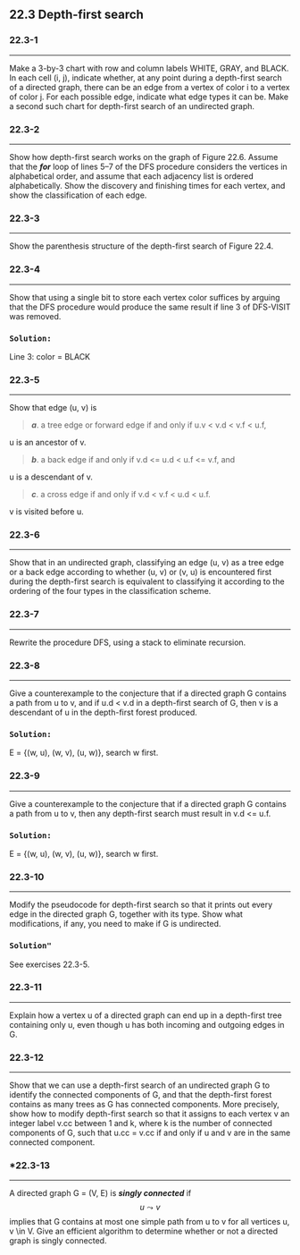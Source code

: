 ## 22.3 Depth-first search

### 22.3-1
***
Make a 3-by-3 chart with row and column labels WHITE, GRAY, and BLACK. In each cell (i, j), indicate whether, at any point during a 
depth-first search of a directed graph, there can be an edge from a vertex of color i to a vertex of color j. For each possible edge, 
indicate what edge types it can be. Make a second such chart for depth-first search of an undirected graph.

### 22.3-2
***
Show how depth-first search works on the graph of Figure 22.6. Assume that the __*for*__ loop of lines 5–7 of the DFS procedure 
considers the vertices in alphabetical order, and assume that each adjacency list is ordered alphabetically. Show the discovery and 
finishing times for each vertex, and show the classification of each edge.

### 22.3-3
***
Show the parenthesis structure of the depth-first search of Figure 22.4.

### 22.3-4
***
Show that using a single bit to store each vertex color suffices by arguing that the DFS procedure would produce the same result if 
line 3 of DFS-VISIT was removed.

### `Solution:`
Line 3: color = BLACK

### 22.3-5
***
Show that edge (u, v) is

> __*a*__. a tree edge or forward edge if and only if u.v < v.d < v.f < u.f,

u is an ancestor of v.

> __*b*__. a back edge if and only if v.d <= u.d < u.f <= v.f, and

u is a descendant of v.

> __*c*__. a cross edge if and only if v.d < v.f < u.d < u.f.

v is visited before u.

### 22.3-6
***
Show that in an undirected graph, classifying an edge (u, v) as a tree edge or a back edge according to whether (u, v) or (v, u) is 
encountered first during the depth-first search is equivalent to classifying it according to the ordering of the four types in the 
classification scheme.

### 22.3-7
***
Rewrite the procedure DFS, using a stack to eliminate recursion.

### 22.3-8
***
Give a counterexample to the conjecture that if a directed graph G contains a path from u to v, and if u.d < v.d in a depth-first search 
of G, then v is a descendant of u in the depth-first forest produced.

### `Solution:`
E = {(w, u), (w, v), (u, w)}, search w first.

### 22.3-9
***
Give a counterexample to the conjecture that if a directed graph G contains a path from u to v, then any depth-first search must result 
in v.d <= u.f.

### `Solution:`
E = {(w, u), (w, v), (u, w)}, search w first.

### 22.3-10
***
Modify the pseudocode for depth-first search so that it prints out every edge in the directed graph G, together with its type. Show what 
modifications, if any, you need to make if G is undirected.

### `Solution"`
See exercises 22.3-5.

### 22.3-11
***
Explain how a vertex u of a directed graph can end up in a depth-first tree containing only u, even though u has both incoming and 
outgoing edges in G.

### 22.3-12
***
Show that we can use a depth-first search of an undirected graph G to identify the connected components of G, and that the depth-first 
forest contains as many trees as G has connected components. More precisely, show how to modify depth-first search so that it assigns 
to each vertex v an integer label v.cc between 1 and k, where k is the number of connected components of G, such that u.cc = v.cc if 
and only if u and v are in the same connected component.

### *22.3-13
*** 
A directed graph G = (V, E) is __*singly connected*__ if $$u \leadsto v$$ implies that G contains at most one simple path from u to v 
for all vertices u, v \in V. Give an efficient algorithm to determine whether or not a directed graph is singly connected.
